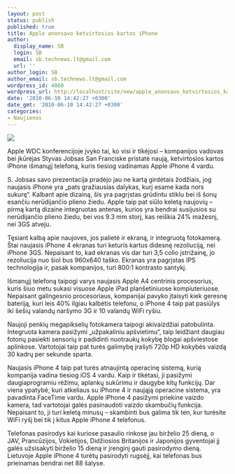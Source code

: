 ```yaml
---
layout: post
status: publish
published: true
title: Apple anonsavo ketvirtosios kartos iPhone
author:
  display_name: SB
  login: SB
  email: sb.technews.lt@gmail.com
  url: ''
author_login: SB
author_email: sb.technews.lt@gmail.com
wordpress_id: 4860
wordpress_url: http://localhost/site/new/apple_anonsavo_ketvirtosios_kartos_iphone/
date: '2010-06-10 14:42:27 +0300'
date_gmt: '2010-06-10 14:42:27 +0300'
categories:
- Naujienos
---
```

<div class="imgright"><img src="http://www.part.lt/img/d9a14e4254df82955b2ec041e9b3ff4c372.jpg"  /></div>
<p>Apple WDC konferencijoje įvyko tai, ko visi ir tikėjosi – kompanijos vadovas bei įkūrėjas Styvas Jobsas San Franciske pristatė naują, ketvirtosios kartos iPhone išmanųjį telefoną, kuris tiesiog vadinamas Apple iPhone 4 vardu.</p>
<p>S. Jobsas savo prezentacija pradėjo jau ne kartą girdėtais žodžiais, jog naujasis iPhone yra „pats gražiausias dalykas, kurį esame kada nors sukurę“. Kalbant apie dizainą, šis yra pagrįstas grūdintu stiklu bei iš šonų esančiu nerūdijančio plieno žiedu. Apple taip pat siūlo keletą naujovių – pirmą kartą dizaine integruotas antenas, kurios yra bendrai susijusios su nerūdijančio plieno žiedu, bei vos 9.3 mm storį, kas reiškia 24% mažesnį, nei 3GS atveju.</p>
<p>Tęsiant kalbą apie naujoves, jos palietė ir ekraną, ir integruotą fotokamerą. Štai naujasis iPhone 4 ekranas turi keturis kartus didesnę rezoliuciją, nei iPhone 3GS. Nepaisant to, kad ekranas vis dar turi 3,5 colio įstrižainę, jo rezoliucija nuo šiol bus 960x640 taško. Ekranas yra pagrįstas IPS technologija ir, pasak kompanijos, turi 800:1 kontrasto santykį.</p>
<p>Išmanųjį telefoną taipogi varys naujasis Apple A4 centrinis procesorius, kuris šiuo metu sukasi visuose Apple iPad planšetiniuose kompiuteriuose. Nepaisant galingesnio procesoriaus, kompanijai pavyko įtaisyti kiek geresnę bateriją, kuri leis 40% ilgiau kalbėtis telefonu, o iPhone 4 taip pat pasiūlys iki šešių valandų naršymo 3G ir 10 valandų WiFi ryšiu.</p>
<p>Naujoji penkių megapikselių fotokamera taipogi akivaizdžiai patobulinta. Integruota kamera pasižymi „užpakaliniu apšvietimu“, taip leidžiant daugiau fotonų pasiekti sensorių ir padidinti nuotraukų kokybę blogai apšviestose aplinkose. Vartotojai taip pat turės galimybę įrašyti 720p HD kokybės vaizdą 30 kadrų per sekunde sparta.</p>
<p>Naujasis iPhone 4 taip pat turės atnaujintą operacinę sistemą, kurią kompanija vadina tiesiog iOS 4 vardu. Kaip ir tikėtasi, ji pasižymi daugiaprogramiu rėžimu, aplankų sukūrimu ir daugybe kitų funkcijų. Dar viena ypatybė, kuri atkeliaus su iPhone 4 ir naująją operacine sistema, yra pavadinta FaceTime vardu. Apple iPhone 4 pasižymi priekine vaizdo kamera, tad vartotojai galės pasinaudoti vaizdo skambučių funkcija. Nepaisant to, ji turi keletą minusų – skambinti bus galima tik ten, kur turėsite WiFi ryšį bei tik į kitus Apple iPhone 4 telefonus.</p>
<p>Telefonas pasirodys kai kuriose pasaulio rinkose jau birželio 25 dieną, o JAV, Prancūzijos, Vokietijos, Didžiosios Britanijos ir Japonijos gyventojai jį galės užsisakyti birželio 15 dieną ir įrenginį gauti pasirodymo dieną. Lietuvoje Apple iPhone 4 turėtų pasirodyti rugsėjį, kai telefonas bus prieinamas bendrai net 88 šalyse.<br /></p>
